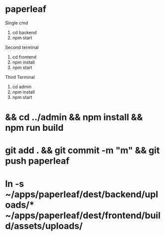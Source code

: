 # paperleaf

Single cmd
1. cd backend
2. npm start

Second terminal

1. cd frontend
2. npm install
3. npm start

Third Terminal

1. cd admin
2. npm install
3. npm start
# && cd ../admin && npm install && npm run build


# git add . && git commit -m "m" && git push paperleaf
# ln -s ~/apps/paperleaf/dest/backend/uploads/* ~/apps/paperleaf/dest/frontend/build/assets/uploads/